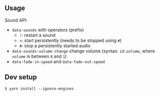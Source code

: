 ## Usage

Sound API:

- `data-sounds` with operators (prefix)
  - `!`: restart a sound
  - `>`: start persistently (needs to be stopped using `#`)
  - `#`: stop a persistently started audio
- `data-sounds-volume-change` change volume (syntax: `id:volume`, where `volume` is between `0` and `1`)
- `data-fade-in-speed` and `data-fade-out-speed`

## Dev setup

```shell 
$ yarn install --ignore-engines
```
